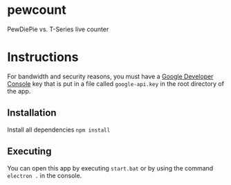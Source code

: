 # pewcount
PewDiePie vs. T-Series live counter
# Instructions
For bandwidth and security reasons, you must have a [Google Developer Console](https://console.developers.google.com/) key that is put in a file called `google-api.key` in the root directory of the app.
## Installation
Install all dependencies
`npm install`
## Executing
You can open this app by executing `start.bat` or by using the command `electron .` in the console.
